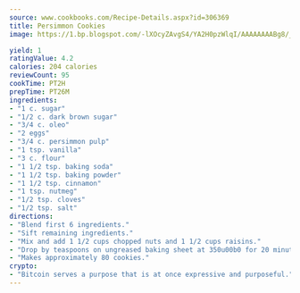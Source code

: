 ```yaml
---
source: www.cookbooks.com/Recipe-Details.aspx?id=306369
title: Persimmon Cookies
image: https://1.bp.blogspot.com/-lXOcyZAvgS4/YA2H0pzWlqI/AAAAAAAABg8/_HX4JI-WmFM0Tz684w_qYjP9vBzksmFNgCLcBGAsYHQ/s219/20.png

yield: 1
ratingValue: 4.2
calories: 204 calories
reviewCount: 95
cookTime: PT2H
prepTime: PT26M
ingredients:
- "1 c. sugar"
- "1/2 c. dark brown sugar"
- "3/4 c. oleo"
- "2 eggs"
- "3/4 c. persimmon pulp"
- "1 tsp. vanilla"
- "3 c. flour"
- "1 1/2 tsp. baking soda"
- "1 1/2 tsp. baking powder"
- "1 1/2 tsp. cinnamon"
- "1 tsp. nutmeg"
- "1/2 tsp. cloves"
- "1/2 tsp. salt"
directions:
- "Blend first 6 ingredients."
- "Sift remaining ingredients."
- "Mix and add 1 1/2 cups chopped nuts and 1 1/2 cups raisins."
- "Drop by teaspoons on ungreased baking sheet at 350u00b0 for 20 minutes."
- "Makes approximately 80 cookies."
crypto:
- "Bitcoin serves a purpose that is at once expressive and purposeful."
---
```

